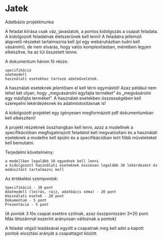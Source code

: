 # Jatek
Adatbázis projektmunka

A feladat kiírása csak váz, javaslatok, a pontos kidolgozás a csapat feladata. A kidolgozott feladatnak életszerűnek kell lenni! A feladatra jellemző alapvető részeket tartalmaznia kell (pl egy webáruházban tudni kell vásárolni), de nem elvárás, hogy valós komplexitásban, méretben legyen elkészítve, ha az túl összetett lenne.

A dokumentum három fő része:

    specifikáció
    adatmodell
    használati esetekhez tartozó adatműveletek.

A használati eseteknek jelentősen el kell térni egymástól! Azaz például nem lehet két olyan, hogy „megvásárolni egyfajta terméket” és „megvásárolni egy másfajta terméket”. A használati esetekben összességében kell szerepelni lekérdezésnek és adatmódosításnak is!

A kidolgozott projektet egy igényesen megformázott pdf dokumentumban kell elkészíteni!

A projekt részeknek összhangban kell lenni, azaz a modellnek a specifikációban megfogalmazott feladatot kell megvalósítani és a használati eseteknek a modellre kell épülni és a specifikációban leírt főbb műveleteket kell bemutatni.

Terjedelmi követelmény:

    a modellben legalább 10 egyednek kell lenni
    a kidolgozott használati eseteknek összesen legalább 30 lekérdezést és módosítást tartalmazni kell

Az értékelési szempontok:

    Specifikáció - 10 pont
    Adatmodell (leírás, rajz, adatbázis séma) - 20 pont
    Használati esetek - 20 pont
    Dokumentum - 5 pont
    Prezentáció - 5 pont

(A pontok 3 fős csapat esetére szólnak, azaz összpontszám 3*20 pont. Más létszámnál eszerint arányosan változnak a pontok)


A feladat végső leadásával együtt a csapatnak meg kell adni a kapott pontok elosztási arányát a csapattagot között.
